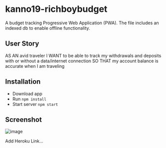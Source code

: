 # kanno19-richboybudget

A budget tracking Progressive Web Application (PWA). The file includes an indexed db to enable offline functionality.

## User Story

AS AN avid traveler
I WANT to be able to track my withdrawals and deposits with or without a data/internet connection
SO THAT my account balance is accurate when I am traveling

## Installation

- Download app
- Run `npm install`
- Start server `npm start`

## Screenshot

![image](https://user-images.githubusercontent.com/101083492/185467987-9c08589d-3512-4d1f-abf4-3b07fa6673e8.png)


Add Heroku Link...
